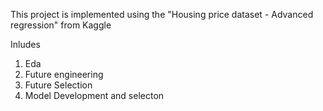 This project is implemented using the "Housing price dataset - Advanced regression"  from Kaggle

Inludes
1. Eda
2. Future engineering
3. Future Selection
4. Model Development and selecton 
